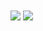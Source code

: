 <div>
  <img align="center" src="https://github-readme-stats.vercel.app/api?username=nekoprog&show_icons=true&line_height=27&count_private=true&title_color=ffffff&text_color=c9cacc&icon_color=2bbc8a&bg_color=1d1f21"/>
  
  <img align="center" src="https://github-readme-stats.vercel.app/api/top-langs/?username=nekoprog&langs_count=10&show_icons=true&locale=en&layout=compact&title_color=ffffff&text_color=c9cacc&icon_color=2bbc8a&bg_color=1d1f21"/>
</div>

<!--
### Hi there 👋


**nekoprog/nekoprog** is a ✨ _special_ ✨ repository because its `README.md` (this file) appears on your GitHub profile.

Here are some ideas to get you started:

- 🔭 I’m currently working on ...
- 🌱 I’m currently learning ...
- 👯 I’m looking to collaborate on ...
- 🤔 I’m looking for help with ...
- 💬 Ask me about ...
- 📫 How to reach me: ...
- 😄 Pronouns: ...
- ⚡ Fun fact: ...
-->
